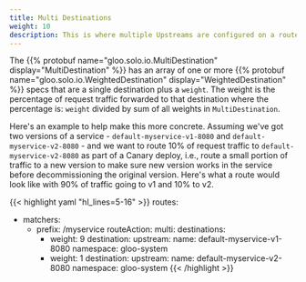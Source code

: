 ```yaml
---
title: Multi Destinations
weight: 10
description: This is where multiple Upstreams are configured on a route, with weights associated with them.
---
```


The {{% protobuf name="gloo.solo.io.MultiDestination" display="MultiDestination" %}}
has an array of one or more {{% protobuf name="gloo.solo.io.WeightedDestination" display="WeightedDestination" %}}
specs that are a single destination plus a `weight`. The weight is the percentage of request traffic forwarded to that
destination where the percentage is: `weight` divided by sum of all weights in `MultiDestination`.

Here's an example to help make this more concrete. Assuming we've got two versions of a service - `default-myservice-v1-8080`
and `default-myservice-v2-8080` - and we want to route 10% of request traffic to `default-myservice-v2-8080` as part of a
Canary deploy, i.e., route a small portion of traffic to a new version to make sure new version works in the service before
decommissioning the original version. Here's what a route would look like with 90% of traffic going to v1 and 10% to v2.

{{< highlight yaml "hl_lines=5-16" >}}
routes:
- matchers:
   - prefix: /myservice
  routeAction:
    multi:
      destinations:
      - weight: 9
        destination:
          upstream:
            name: default-myservice-v1-8080
            namespace: gloo-system
      - weight: 1
        destination:
          upstream:
            name: default-myservice-v2-8080
            namespace: gloo-system
{{< /highlight >}}
